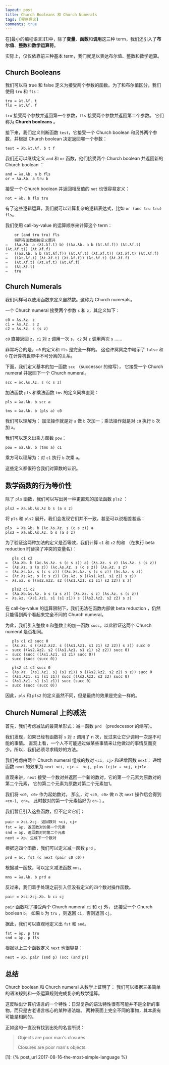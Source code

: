 ```yaml
---
layout: post
title: Church Booleans 和 Church Numerals
tags: [程序理论]
comments: true
---
```


在[最小的编程语言][1]中，除了**变量**、**函数**和**调用**这三种 term，我们还引入了**布尔值**、**整数**和**数学运算符**。

实际上，仅仅依靠前三种基本 term，我们就足以表达布尔值、整数和数学运算。

<!--more-->

## Church Booleans ##

我们可以将 true 和 false 定义为接受两个参数的函数。为了和布尔值区分，我们使用 `tru` 和 `fls`：

```text
tru = λt.λf. t
fls = λt.λf. f
```

`tru` 接受两个参数并返回第一个参数，`fls` 接受两个参数并返回第二个参数。
它们称为 **Church booleans** 。

接下来，我们定义判断函数 `test`，它接受一个 Church boolean 和另外两个参数，并根据 Church boolean 决定返回哪一个参数：

```text
test = λb.λt.λf. b t f
```

我们还可以继续定义 `and` 和 `or` 函数，他们接受两个 Church boolean 并返回新的 Church boolean ：

```text
and = λa.λb. a b fls
or = λa.λb. a tru b
```

接受一个 Church boolean 并返回相反值的 `not` 也很容易定义：

```text
not = λb. b fls tru
```

有了这些逻辑运算，我们就可以计算复杂的逻辑表达式，比如 `or (and tru tru) fls`。

我们使用 call-by-value 的运算顺序来计算这个 term：

```text
    or (and tru tru) fls
    将所有函数都按定义展开
⇒   (λa.λb. a (λt.λf.t) b) ((λa.λb. a b (λt.λf.f)) (λt.λf.t) (λt.λf.t)) (λt.λf.f)
⇒   ((λa.λb. a b (λt.λf.f)) (λt.λf.t) (λt.λf.t)) (λt.λf.t) (λt.λf.f)
⇒   ((λt.λf.t) (λt.λf.t) (λt.λf.f)) (λt.λf.t) (λt.λf.f)
⇒   (λt.λf.t) (λt.λf.t) (λt.λf.f)
⇒   (λt.λf.t)
⇒   tru
```

## Church Numerals ##

我们同样可以使用函数来定义自然数。这称为 Church numerals。

一个 Church numeral 接受两个参数 `s` 和 `z`，其定义如下：

```text
c0 = λs.λz. z
c1 = λs.λz. s z
c2 = λs.λz. s (s z)
```

`c0` 直接返回 `z`，`c1` 对 `z` 调用一次 `s`，`c2` 对 `z` 调用两次 `s` ……

非常巧合的是，`c0` 的定义和 `fls` 是完全一样的。
这也许冥冥之中暗示了 `false` 和 `0` 在计算机世界中不可分离的关系。

下面，我们定义基本的加一函数 `scc` （successor 的缩写），
它接受一个 Church numeral 并返回下一个 Church numeral。

```text
scc = λc.λs.λz. s (c s z)
```

加法函数 `pls` 和乘法函数 `tms` 的定义同样直观：

```text
pls = λa.λb. b scc a
```
```text
tms = λa.λb. b (pls a) c0
```

我们可以理解为：
加法操作就是对 `a` 做 `b` 次加一；乘法操作就是对 `c0` 执行 `b` 次加 `a`。

我们可以定义出乘方函数 `pow`：

```text
pow = λa.λb. b (tms a) c1
```

乘方可以理解为：对 `c1` 执行 `b` 次乘 `a`。

这些定义都很符合我们对算数的认识。

## 数学函数的行为等价性 ##

除了 `pls` 函数，我们可以写出另一种更直观的加法函数 `pls2` ：

```text
pls2 = λa.λb.λs.λz b s (a s z)
```

将 `pls` 和 `pls2` 展开，我们会发现它们并不一致，甚至可以说相差甚远：

```text
pls  = λa.λb. b (λc.λs.λz. s (c s z)) a
pls2 = λa.λb.λs.λz. b s (a s z)
```

为了验证这两种加法的定义是否等效，我们计算 `c1` 和 `c2` 的和
（在执行 beta reduction 时替换了冲突的变量名）：

```text
   pls c1 c2
=  (λa.λb. b (λc.λs.λz. s (c s z)) a) (λs.λz. s z) (λs.λz. s (s z))
⇒  (λs.λz. s (s z)) (λc.λs.λz. s (c s z)) (λs.λz. s z)
⇒  (λc.λs.λz. s (c s z)) ((λc.λs.λz. s (c s z)) (λs.λz. s z))
⇒  (λc.λs.λz. s (c s z)) (λs.λz. s ((λs1.λz1. s1 z1) s z))
⇒  λs.λz. s ((λs2.λz2. s2 ((λs1.λz1. s1 z1) s2 z2)) s z)

   pls2 c1 c2
=  (λa.λb.λs.λz. b s (a s z)) (λs.λz. s z) (λs.λz. s (s z))
⇒  λs.λz. (λs1.λz1. s1 (s1 z1)) s ((λs2.λz2. s2 z2) s z)
```

在 call-by-value 的运算限制下，我们无法在函数内部做 beta reduction ，仍然只能得到两个看起来完全不同的 Church numeral。

为此，我们引入整数 `0` 和整数上的加一函数 `succ`，以此验证这两个 Church numeral 是否相同。

```text
   pls c1 c2 succ 0
⇒  (λs.λz. s ((λs2.λz2. s ((λs1.λz1. s1 z1) s2 z2)) s z)) succ 0
⇒  succ ((λs2.λz2. s2 ((λs1.λz1. s1 z1) s2 z2)) succ 0)
⇒  succ (succ ((λs1.λz1. s1 z1) succ 0))
⇒  succ (succ (succ 0))

   pls2 c1 c2 succ 0
⇒  (λs.λz. (λs1.λz1. s1 (s1 z1)) s ((λs2.λz2. s2 z2) s z)) succ 0
⇒  (λs1.λz1. s1 (s1 z1)) succ ((λs2.λz2. s2 z2) succ 0)
⇒  (λs1.λz1. s1 (s1 z1)) succ (succ 0)
⇒  succ (succ (succ 0))
```

因此，`pls` 和 `pls2` 的定义虽然不同，但是最终的效果是完全一样的。

## Church Numeral 上的减法  ##

首先，我们考虑减法的最简单形式：减一函数 `prd` （predecessor 的缩写）。

我们发现，如果已经有函数将 `s` 对 `z` 调用了 n 次，反过来让它少调用一次是不可能的事情。
直观上看，一个人不可能通过做某些事情来让他做过的事情反而变少。所以，我们必须寻求精妙的方法。

我们考虑由两个 Church numeral 组成的数对 `<ci, cj>` 和递增函数 `next`：
递增函数 `next` 的效果为 `next <ci, cj> ⇒  <cj, plus (cj)> ⇒ <cj, cj+1>` .

直观来讲，`next` 接受一个数对并返回一个新的数对，它的第一个元素为原数对的第二个元素，
它的第二个元素为原数对第二个元素加1。

我们将 `<c0, c0>` 作为起始数对。
那么，对 `<c0, c0>` 做 n 次 `next` 操作后会得到 `<cn-1, cn>`。
此时数对的第一个元素恰好为 `cn-1` 。

我们暂且引入这些函数，但不定义它们：

```text
pair = λci.λcj. 返回数对 <ci, cj>
fst = λp. 返回数对的第一个元素
snd = λp. 返回数对的第二个元素
next = λp. 生成下一个数对
```

根据这四个函数，我们可以定义减一函数 `prd` 。

```text
prd = λc. fst (c next (pair c0 c0))
```

根据减一函数，可以定义减法函数 `mns`。

```text
mns = λa.λb. b prd a
```

反过来，我们着手处理之前引入但没有定义的四个数对操作函数。

```text
pair = λci.λcj.λb. b ci cj
```

`pair` 函数除了接受两个 Church numeral `ci` 和 `cj` 外，
还接受一个 Church boolean `b`。
如果 `b` 为 `tru` ，则返回 `ci`，否则返回 `cj`。

据此，我们可以直观地定义出 `fst` 和 `snd`。

```text
fst = λp. p tru
snd = λp. p fls
```

根据以上三个函数定义 `next` 也很容易：

```text
next = λp. pair (snd p) (scc (snd p))
```

## 总结 ##

Church boolean 和 Church numeral 从数学上证明了：
我们可以根据三条简单的语法规则和一条运算规则完成复杂的数学运算。

这反映出计算机语言的一个特性：日渐复杂的语法特性很有可能并不是全新的事物，而只是古老语言核心的某种语法糖。
两种表面上完全不同的事物，其本质有可能是相同的。

正如这句一直没有找到出处的名言所说：

<blockquote>
<p>Objects are poor man's closures.</p>
<p>Closures are poor man's objects.</p>
</blockquote>

[1]: {% post_url 2017-08-16-the-most-simple-language %}
